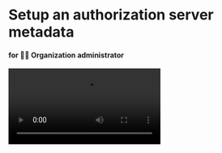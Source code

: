 # Setup an authorization server metadata

#### for 👩‍⚖️ Organization administrator

<video controls="controls" src="https://github.com/ForkbombEu/signroom/raw/main/screenshots/videos/create_authz_server.webm" />
